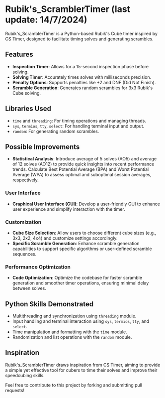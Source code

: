 # Rubik's_ScramblerTimer (last update: 14/7/2024)

Rubik's_ScramblerTimer is a Python-based Rubik's Cube timer inspired by CS Timer, designed to facilitate timing solves and generating scrambles.

## Features

- **Inspection Timer**: Allows for a 15-second inspection phase before solving.
- **Solving Timer**: Accurately times solves with milliseconds precision.
- **Penalty Options**: Supports penalties like +2 and DNF (Did Not Finish).
- **Scramble Generation**: Generates random scrambles for 3x3 Rubik's Cube solving.

## Libraries Used

- `time` and `threading`: For timing operations and managing threads.
- `sys`, `termios`, `tty`, `select`: For handling terminal input and output.
- `random`: For generating random scrambles.

## Possible Improvements

- **Statistical Analysis**: Introduce average of 5 solves (AO5) and average of 12 solves (AO12) to provide quick insights into recent performance trends. Calculate Best Potential Average (BPA) and Worst Potential Average (WPA) to assess optimal and suboptimal session averages, respectively.

### User Interface
- **Graphical User Interface (GUI)**: Develop a user-friendly GUI to enhance user experience and simplify interaction with the timer.

### Customization
- **Cube Size Selection**: Allow users to choose different cube sizes (e.g., 3x3, 2x2, 4x4) and customize settings accordingly.
- **Specific Scramble Generation**: Enhance scramble generation capabilities to support specific algorithms or user-defined scramble sequences.

### Performance Optimization
- **Code Optimization**: Optimize the codebase for faster scramble generation and smoother timer operations, ensuring minimal delay between solves.


## Python Skills Demonstrated

- Multithreading and synchronization using `threading` module.
- Input handling and terminal interaction using `sys`, `termios`, `tty`, and `select`.
- Time manipulation and formatting with the `time` module.
- Randomization and list operations with the `random` module.

## Inspiration

Rubik's_ScramblerTimer draws inspiration from CS Timer, aiming to provide a simple yet effective tool for cubers to time their solves and improve their speedcubing skills.

Feel free to contribute to this project by forking and submitting pull requests!

